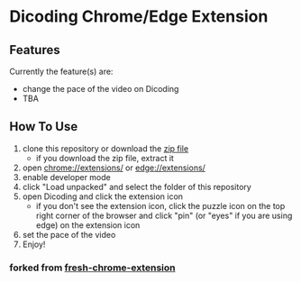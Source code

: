 # Dicoding Chrome/Edge Extension

## Features

Currently the feature(s) are:
- change the pace of the video on Dicoding
- TBA

## How To Use

1. clone this repository or download the [zip file](https://github.com/BlueBeret/dicoding-chrome-extension/releases/download/prerelease/dce_prerelease.zip)
    -  if you download the zip file, extract it
2. open [chrome://extensions/](chrome://extensions/) or [edge://extensions/](edge://extensions/)
3. enable developer mode
4. click "Load unpacked" and select the folder of this repository
5. open Dicoding and click the extension icon
    - if you don't see the extension icon, click the puzzle icon on the top right corner of the browser and click "pin" (or "eyes" if you are using edge) on the extension icon
6. set the pace of the video
7. Enjoy!


### forked from [fresh-chrome-extension](https://github.com/llagerlof/fresh-chrome-extension)
